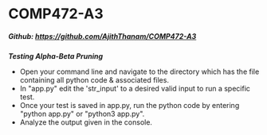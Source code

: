 # COMP472-A3
##### Github: https://github.com/AjithThanam/COMP472-A3

***Testing Alpha-Beta Pruning***
- Open your command line and navigate to the directory which has the file containing all python code & associated files.
- In "app.py" edit the 'str_input' to a desired valid input to run a specific test.
- Once your test is saved in app.py, run the python code by entering "python app.py" or "python3 app.py".
- Analyze the output given in the console.